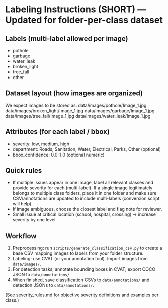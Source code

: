 # Labeling Instructions (SHORT) — Updated for folder-per-class dataset

## Labels (multi-label allowed per image)
- pothole
- garbage
- water_leak
- broken_light
- tree_fall
- other

## Dataset layout (how images are organized)
We expect images to be stored as:
data/images/pothole/Image_1.jpg
data/images/broken_light/Image_1.jpg
data/images/garbage/Image_1.jpg
data/images/tree_fall/Image_1.jpg
data/images/water_leak/Image_1.jpg


## Attributes (for each label / bbox)
- severity: low, medium, high
- department: Roads, Sanitation, Water, Electrical, Parks, Other  (optional)
- bbox_confidence: 0.0-1.0 (optional numeric)

## Quick rules
- If multiple issues appear in one image, label all relevant classes and provide severity for each (multi-label). If a single image legitimately belongs to multiple class folders, place it in one folder and make sure CSV/annotations are updated to include multi-labels (conversion script will help).
- If image ambiguous, choose the closest label and flag note for reviewer.
- Small issue at critical location (school, hospital, crossing) → increase severity by one level.

## Workflow
1. Preprocessing: run `scripts/generate_classification_csv.py` to create a base CSV mapping images to labels from your folder structure.
2. Labeling: use CVAT (or your annotation tool). Import images from `data/images/`.
3. For detection tasks, annotate bounding boxes in CVAT; export COCO JSON to `data/annotations/`.
4. When finished, save classification CSVs to `data/annotations/` and detection JSONs to `data/annotations/`.

(See severity_rules.md for objective severity definitions and examples per class.)

